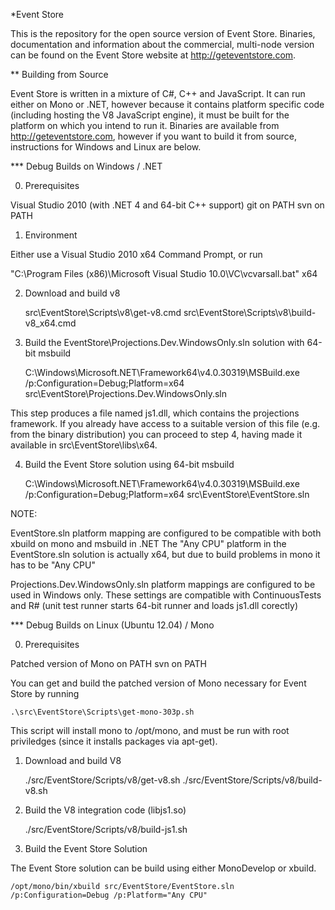 *Event Store

This is the repository for the open source version of Event Store. Binaries, documentation and information about the commercial, multi-node version can be found on the Event Store website at http://geteventstore.com.

** Building from Source

Event Store is written in a mixture of C#, C++ and JavaScript. It can run either on Mono or .NET, however because it contains platform specific code (including hosting the V8 JavaScript engine), it must be built for the platform on which you intend to run it. Binaries are available from http://geteventstore.com, however if you want to build it from source, instructions for Windows and Linux are below. 

*** Debug Builds on Windows / .NET

0. Prerequisites

Visual Studio 2010 (with .NET 4 and 64-bit C++ support)
git on PATH
svn on PATH

1. Environment

Either use a Visual Studio 2010 x64 Command Prompt, or run

  "C:\Program Files (x86)\Microsoft Visual Studio 10.0\VC\vcvarsall.bat" x64

2. Download and build v8 

	src\EventStore\Scripts\v8\get-v8.cmd 
	src\EventStore\Scripts\v8\build-v8_x64.cmd 

3. Build the EventStore\Projections.Dev.WindowsOnly.sln solution with 64-bit msbuild

	C:\Windows\Microsoft.NET\Framework64\v4.0.30319\MSBuild.exe /p:Configuration=Debug;Platform=x64 src\EventStore\Projections.Dev.WindowsOnly.sln 

This step produces a file named js1.dll, which contains the projections framework. If you already have access to a suitable version of this file (e.g. from the binary distribution) you can proceed to step 4, having made it available in src\EventStore\libs\x64.

4. Build the Event Store solution using 64-bit msbuild

	C:\Windows\Microsoft.NET\Framework64\v4.0.30319\MSBuild.exe /p:Configuration=Debug;Platform=x64 src\EventStore\EventStore.sln

NOTE:

EventStore.sln platform mapping are configured to be compatible with both xbuild on mono and msbuild in .NET
The "Any CPU" platform in the EventStore.sln solution is actually x64, but due to build problems in mono it has to be "Any CPU"

Projections.Dev.WindowsOnly.sln platform mappings are configured to be used in Windows only.  These settings are compatible with ContinuousTests and R# (unit test runner starts 64-bit runner and loads js1.dll corectly)

*** Debug Builds on Linux (Ubuntu 12.04) / Mono

0. Prerequisites

Patched version of Mono on PATH
svn on PATH

You can get and build the patched version of Mono necessary for Event Store by running

	.\src\EventStore\Scripts\get-mono-303p.sh

This script will install mono to /opt/mono, and must be run with root priviledges (since it installs packages via apt-get).

1. Download and build V8 

	./src/EventStore/Scripts/v8/get-v8.sh 
	./src/EventStore/Scripts/v8/build-v8.sh 

2. Build the V8 integration code (libjs1.so)

	./src/EventStore/Scripts/v8/build-js1.sh 

3. Build the Event Store Solution

The Event Store solution can be build using either MonoDevelop or xbuild.

	/opt/mono/bin/xbuild src/EventStore/EventStore.sln /p:Configuration=Debug /p:Platform="Any CPU"

